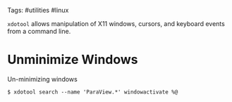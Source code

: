 Tags: #utilities #linux 

`xdotool` allows manipulation of X11 windows, cursors, and keyboard events from a command line.

# Unminimize Windows

Un-minimizing windows 

```shell
$ xdotool search --name 'ParaView.*' windowactivate %@
```